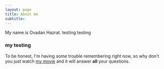 ```yaml
---
layout: page
title: About me
subtitle: 
---
```


My name is Ovadan Hazrat. 
testing 
testing

### my testing

To be honest, I'm having some trouble remembering right now, so why don't you just watch [my movie](http://en.wikipedia.org/wiki/The_Princess_Bride_%28film%29) and it will answer **all** your questions.
